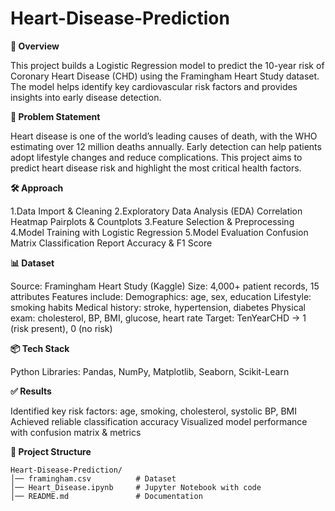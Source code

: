 # Heart-Disease-Prediction

**📌 Overview**

This project builds a Logistic Regression model to predict the 10-year risk of Coronary Heart Disease (CHD) using the Framingham Heart Study dataset. The model helps identify key cardiovascular risk factors and provides insights into early disease detection.

**🎯 Problem Statement**

Heart disease is one of the world’s leading causes of death, with the WHO estimating over 12 million deaths annually. Early detection can help patients adopt lifestyle changes and reduce complications. This project aims to predict heart disease risk and highlight the most critical health factors.


**🛠️ Approach**

1.Data Import & Cleaning
2.Exploratory Data Analysis (EDA)
     Correlation Heatmap
     Pairplots & Countplots
3.Feature Selection & Preprocessing
4.Model Training with Logistic Regression
5.Model Evaluation
    Confusion Matrix
    Classification Report
    Accuracy & F1 Score

**📊 Dataset**

Source: Framingham Heart Study (Kaggle)
Size: 4,000+ patient records, 15 attributes
Features include:
    Demographics: age, sex, education
    Lifestyle: smoking habits
    Medical history: stroke, hypertension, diabetes
    Physical exam: cholesterol, BP, BMI, glucose, heart rate
Target: TenYearCHD → 1 (risk present), 0 (no risk)

**📦 Tech Stack**

Python
Libraries: Pandas, NumPy, Matplotlib, Seaborn, Scikit-Learn

**✅ Results**

Identified key risk factors: age, smoking, cholesterol, systolic BP, BMI
Achieved reliable classification accuracy
Visualized model performance with confusion matrix & metrics

**📂 Project Structure**
```
Heart-Disease-Prediction/
│── framingham.csv          # Dataset
│── Heart_Disease.ipynb     # Jupyter Notebook with code
│── README.md               # Documentation
```
